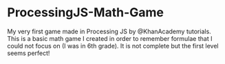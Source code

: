 # ProcessingJS-Math-Game
My very first game made in Processing JS by @KhanAcademy tutorials. This is a basic math game I created in order to remember formulae that I could not focus on (I was in 6th grade). It is not complete but the first level seems perfect!

